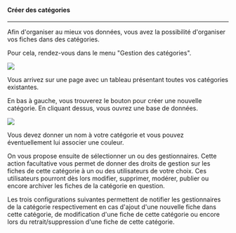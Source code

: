 #### Créer des catégories

---

Afin d'organiser au mieux vos données, vous avez la possibilité d'organiser vos fiches dans des catégories.

Pour cela, rendez-vous dans le menu "Gestion des catégories".

![](images/clacoform-fig23.png)

Vous arrivez sur une page avec un tableau présentant toutes vos catégories existantes.

En bas à gauche, vous trouverez le bouton pour créer une nouvelle catégorie. En cliquant dessus, vous ouvrez une base de données.

![](images/clacoform-fig24.png)

Vous devez donner un nom à votre catégorie et vous pouvez éventuellement lui associer une couleur.

On vous propose ensuite de sélectionner un ou des gestionnaires. Cette action facultative vous permet de donner des droits de gestion sur les fiches de cette catégorie à un ou des utilisateurs de votre choix. Ces utilisateurs pourront dès lors modifier, supprimer, modérer, publier ou encore archiver les fiches de la catégorie en question.

Les trois configurations suivantes permettent de notifier les gestionnaires de la catégorie respectivement en cas d'ajout d'une nouvelle fiche dans cette catégorie, de modification d'une fiche de cette catégorie ou encore lors du retrait/suppression d'une fiche de cette catégorie.

